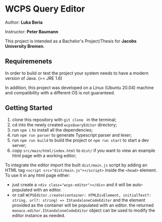 # WCPS Query Editor

Author: **Luka Beria**

Instructor: **Peter Baumann**

This project is intended as a Bachelor's Project/Thesis for **Jacobs University Bremen**.

## Requiremenets

In order to build or test the project your system needs to have a modern version of Java. (>= JRE 1.6)

In addition, this project was developed on a Linux (Ubuntu 20.04) machine and compatibility with a different OS is not guaranteed.

## Getting Started

1. clone this repository with `git clone ` in the terminal;
2. cd into the newly created `wcpsQueryEditor` directory;
3. run `npm i` to install all the dependencies;
4. run `npm run parser` to generate Typescript parser and lexer;
5. run `npm run build` to build the project or `npm run start` to start a dev server;
6. copy `src/main/html/index.html` to `dist/` if you want to view an example html page with a working editor;

To integrate the editor import the built `dist/main.js` script by adding an HTML tag `<script src="dist/main.js"></script>` inside the `<head>` element.
To use it in any html page either:

- just create a `<div class="wcps-editor"></div>` and it will be auto-populated with an editor.
- or call `WCPSEditor.create(container: HTMLDivElement, initialText?: string, url?: string) => IStandaloneCodeEditor` and the element provided as the container will be populated with an editor. the returned `monaco.editor.IStandaloneCodeEditor` object can be used to modify the editor instance as needed.
